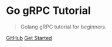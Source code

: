 # Go gRPC Tutorial

> Golang gRPC tutorial for beginners.

[GitHub](https://github.com/jergoo/go-grpc-tutorial)
[Get Started](#gRPC)
